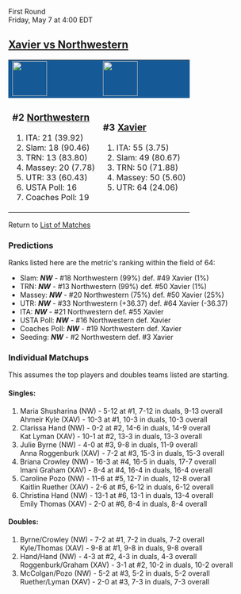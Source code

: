 First Round  
Friday, May 7 at 4:00 EDT
## [Xavier vs Northwestern](https://www.ncaa.com/game/5833673) 

<table>  
<tr style="background-color: #155997 !important"><td><a href="../index.md"><a href="../index.md"><img src="https://www.ncaa.com/sites/default/files/images/logos/schools/n/northwestern.70.png" width="70" height="70" /></a></a></td><td><a href="../index.md"><a href="../index.md"><img src="https://www.ncaa.com/sites/default/files/images/logos/schools/x/xavier.70.png" width="70" height="70" /></a></a></td></tr>
<tr><td>  

<h3>#2 <a href="../index.md">Northwestern</a></h3>  

<ol>  
<li>ITA: 21 (39.92)</li>  
<li>Slam: 18 (90.46)</li>  
<li>TRN: 13 (83.80)</li>  
<li>Massey: 20 (7.78)</li>  
<li>UTR: 33 (60.43)</li>  
<li>USTA Poll: 16</li>  
<li>Coaches Poll: 19</li>  
</ol>  

</td><td>  

<h3>#3 <a href="../index.md">Xavier</a></h3>  

<ol>  
<li>ITA: 55 (3.75)</li>  
<li>Slam: 49 (80.67)</li>  
<li>TRN: 50 (71.88)</li>  
<li>Massey: 50 (5.60)</li>  
<li>UTR: 64 (24.06)</li>  
</ol>  

</td></tr></table>  

Return to [List of Matches](../index.md)  

### Predictions  

Ranks listed here are the metric's ranking within the field of 64:  
- Slam: ***NW*** - #18 Northwestern (99%) def. #49 Xavier (1%)  
- TRN: ***NW*** - #13 Northwestern (99%) def. #50 Xavier (1%)  
- Massey: ***NW*** - #20 Northwestern (75%) def. #50 Xavier (25%)  
- UTR: ***NW*** - #33 Northwestern (+36.37) def. #64 Xavier (-36.37)  
- ITA: ***NW*** - #21 Northwestern def. #55 Xavier  
- USTA Poll: ***NW*** - #16 Northwestern def. Xavier  
- Coaches Poll: ***NW*** - #19 Northwestern def. Xavier  
- Seeding: ***NW*** - #2 Northwestern def. #3 Xavier  

### Individual Matchups  

This assumes the top players and doubles teams listed are starting.  

#### Singles:  
1. Maria Shusharina (NW) - 5-12 at #1, 7-12 in duals, 9-13 overall  
   Ahmeir Kyle (XAV) - 10-3 at #1, 10-3 in duals, 10-3 overall
2. Clarissa Hand (NW) - 0-2 at #2, 14-6 in duals, 14-9 overall  
   Kat Lyman (XAV) - 10-1 at #2, 13-3 in duals, 13-3 overall
3. Julie Byrne (NW) - 4-0 at #3, 9-8 in duals, 11-9 overall  
   Anna Roggenburk (XAV) - 7-2 at #3, 15-3 in duals, 15-3 overall
4. Briana Crowley (NW) - 16-3 at #4, 16-5 in duals, 17-7 overall  
   Imani Graham (XAV) - 8-4 at #4, 16-4 in duals, 16-4 overall
5. Caroline Pozo (NW) - 11-6 at #5, 12-7 in duals, 12-8 overall  
   Kaitlin Ruether (XAV) - 2-6 at #5, 6-12 in duals, 6-12 overall
6. Christina Hand (NW) - 13-1 at #6, 13-1 in duals, 13-4 overall  
   Emily Thomas (XAV) - 2-0 at #6, 8-4 in duals, 8-4 overall

#### Doubles:  
1. Byrne/Crowley (NW) - 7-2 at #1, 7-2 in duals, 7-2 overall  
   Kyle/Thomas (XAV) - 9-8 at #1, 9-8 in duals, 9-8 overall
2. Hand/Hand (NW) - 4-3 at #2, 4-3 in duals, 4-3 overall  
   Roggenburk/Graham (XAV) - 3-1 at #2, 10-2 in duals, 10-2 overall
3. McColgan/Pozo (NW) - 5-2 at #3, 5-2 in duals, 5-2 overall  
   Ruether/Lyman (XAV) - 2-0 at #3, 7-3 in duals, 7-3 overall